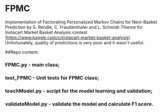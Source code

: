 # FPMC

Implementation of Factorating Personalized Markov Chains for Next-Basket Prediction by S. Rendle, C. Freudenthaler and L. Schmidt-Thieme for Instacart Market Basket Analysis contest (https://www.kaggle.com/c/instacart-market-basket-analysis). Unfortunately, quality of predictions is very poor and it wasn't useful.

##Repo content:
### FPMC.py - main class;
### test_FPMC - Unit tests for FPMC class;
### teachModel.py - script for the model learning and validation;
### validateModel.py - validate the model and calculate F1 score.

